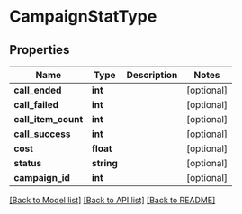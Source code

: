 # CampaignStatType

## Properties
Name | Type | Description | Notes
------------ | ------------- | ------------- | -------------
**call_ended** | **int** |  | [optional] 
**call_failed** | **int** |  | [optional] 
**call_item_count** | **int** |  | [optional] 
**call_success** | **int** |  | [optional] 
**cost** | **float** |  | [optional] 
**status** | **string** |  | [optional] 
**campaign_id** | **int** |  | [optional] 

[[Back to Model list]](../README.md#documentation-for-models) [[Back to API list]](../README.md#documentation-for-api-endpoints) [[Back to README]](../README.md)

